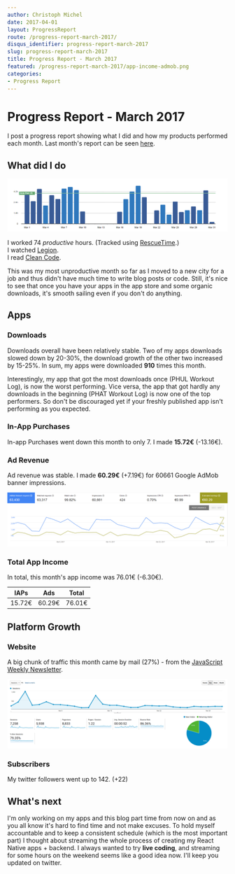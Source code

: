 ```yaml
---
author: Christoph Michel
date: 2017-04-01
layout: ProgressReport
route: /progress-report-march-2017/
disqus_identifier: progress-report-march-2017
slug: progress-report-march-2017
title: Progress Report - March 2017
featured: /progress-report-march-2017/app-income-admob.png
categories:
- Progress Report
---
```


# Progress Report - March 2017
I post a progress report showing what I did and how my products performed each month.
Last month's report can be seen [here](/progress-report-february-2017).

## What did I do

[![Productive Hours in March 2017](./rescueTime.png)](./rescueTime.png)

I worked 74 _productive_ hours. (Tracked using [RescueTime](/redirects/rescuetime).)  
I watched [Legion](http://www.imdb.com/title/tt5114356/).  
I read [Clean Code](/book-review-clean-code/).

This was my most unproductive month so far as I moved to a new city for a job and thus didn't have much time to write blog posts or code.
Still, it's nice to see that once you have your apps in the app store and some organic downloads, it's smooth sailing even if you don't do anything.

## Apps
### Downloads
Downloads overall have been relatively stable. Two of my apps downloads slowed down by 20-30%, the download growth of the other two increased by 15-25%.
In sum, my apps were downloaded **910** times this month.

Interestingly, my app that got the most downloads once (PHUL Workout Log), is now the worst performing. Vice versa, the app that got hardly any downloads in the beginning (PHAT Workout Log) is now one of the top performers. So don't be discouraged yet if your freshly published app isn't performing as you expected.

### In-App Purchases
In-app Purchases went down this month to only 7.
I made **15.72€** (-13.16€).

### Ad Revenue
Ad revenue was stable. I made **60.29€** (+7.19€) for 60661 Google AdMob banner impressions.

[![App Income AdMob](./app-income-admob.png)](./app-income-admob.png)

### Total App Income
In total, this month's app income was 76.01€ (-6.30€).

IAPs | Ads | Total
--- | --- | ---
15.72€ | 60.29€ | 76.01€

## Platform Growth
### Website
A big chunk of traffic this month came by mail (27%) - from the [JavaScript Weekly Newsletter](http://javascriptweekly.com/).

[![Website Traffic](./website-traffic.png)](./website-traffic.png)

### Subscribers
My twitter followers went up to 142. (+22)

## What's next
I'm only working on my apps and this blog part time from now on and as you all know it's hard to find time and not make excuses. To hold myself accountable and to keep a consistent schedule (which is the most important part) I thought about streaming the whole process of creating my React Native apps + backend. I always wanted to try **live coding**, and streaming for some hours on the weekend seems like a good idea now. I'll keep you updated on twitter.

